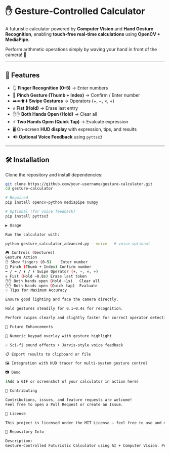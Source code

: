 # ✋ Gesture-Controlled Calculator  

A futuristic calculator powered by **Computer Vision** and **Hand Gesture Recognition**, enabling **touch-free real-time calculations** using **OpenCV + MediaPipe**.  

Perform arithmetic operations simply by waving your hand in front of the camera! 🚀  

---

## 📌 Features  
- 👆 **Finger Recognition (0–5)** → Enter numbers  
- 🤏 **Pinch Gesture (Thumb + Index)** → Confirm / Enter number  
- ➡️⬅️⬆️⬇️ **Swipe Gestures** → Operators (+, −, ×, ÷)  
- ✊ **Fist (Hold)** → Erase last entry  
- ✋✋ **Both Hands Open (Hold)** → Clear all  
- ⚡ **Two Hands Open (Quick Tap)** → Evaluate expression  
- 🖥️ On-screen **HUD display** with expression, tips, and results  
- 🔊 **Optional Voice Feedback** using `pyttsx3`  

---

## 🛠 Installation  

Clone the repository and install dependencies:  

```bash
git clone https://github.com/your-username/gesture-calculator.git
cd gesture-calculator

# Required
pip install opencv-python mediapipe numpy

# Optional (for voice feedback)
pip install pyttsx3

▶️ Usage

Run the calculator with:

python gesture_calculator_advanced.py --voice   # voice optional

🎮 Controls (Gestures)
Gesture	Action
✋ Show fingers (0–5)	Enter number
🤏 Pinch (Thumb + Index)	Confirm number
➡️ / ⬅️ / ⬆️ / ⬇️ Swipe	Operator (+, −, ×, ÷)
✊ Fist (Hold ~0.8s)	Erase last token
✋✋ Both hands open (Hold ~1s)	Clear all
✋✋ Both hands open (Quick tap)	Evaluate
💡 Tips for Maximum Accuracy

Ensure good lighting and face the camera directly.

Hold gestures steadily for 0.1–0.4s for recognition.

Perform swipes clearly and slightly faster for correct operator detection.

🚀 Future Enhancements

🔢 Numeric keypad overlay with gesture highlight

🎶 Sci-fi sound effects + Jarvis-style voice feedback

📋 Export results to clipboard or file

🖼️ Integration with HUD tracer for multi-system gesture control

📷 Demo

(Add a GIF or screenshot of your calculator in action here)

🤝 Contributing

Contributions, issues, and feature requests are welcome!
Feel free to open a Pull Request or create an Issue.

📜 License

This project is licensed under the MIT License – feel free to use and modify with attribution.

🔖 Repository Info

Description:
Gesture-Controlled Futuristic Calculator using AI + Computer Vision. Perform real-time arithmetic operations with just your hands.
